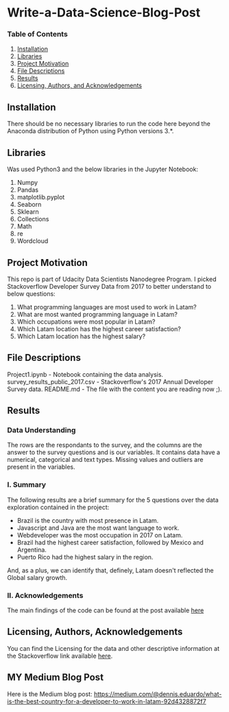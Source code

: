 # Write-a-Data-Science-Blog-Post

### Table of Contents

1. [Installation](#installation)
2. [Libraries](#libraries)
3. [Project Motivation](#motivation)
3. [File Descriptions](#files)
4. [Results](#results)
5. [Licensing, Authors, and Acknowledgements](#licensing)

## Installation <a name="installation"></a>

There should be no necessary libraries to run the code here beyond the Anaconda distribution of Python using Python versions 3.*.

## Libraries <a name="libraries"></a>

Was used Python3 and the below libraries in the Jupyter Notebook:
1. Numpy
2. Pandas
3. matplotlib.pyplot
4. Seaborn
5. Sklearn
6. Collections
7. Math
8. re
9. Wordcloud

## Project Motivation<a name="motivation"></a>

This repo is part of Udacity Data Scientists Nanodegree Program. I picked Stackoverflow Developer Survey Data from 2017 to better understand to below questions:

1. What programming languages are most used to work in Latam?
2. What are most wanted programming language in Latam?
3. Which occupations were most popular in Latam?
4. Which Latam location has the highest career satisfaction?
5. Which Latam location has the highest salary?

## File Descriptions <a name="files"></a>

Project1.ipynb - Notebook containing the data analysis.
survey_results_public_2017.csv - Stackoverflow's 2017 Annual Developer Survey data.
README.md - The file with the content you are reading now ;).

## Results<a name="results"></a>

### Data Understanding
The rows are the respondants to the survey, and the columns are the answer to the survey questions and is our variables. It contains data have a numerical, categorical and text types. Missing values and outliers are present in the variables.

### I. Summary
The following results are a brief summary for the 5 questions over the data exploration contained in the project:
- Brazil is the country with most presence in Latam.
- Javascript and Java are the most want language to work.
- Webdeveloper was the most occupation in 2017 on Latam.
- Brazil had the highest career satisfaction, followed by Mexico and Argentina.
- Puerto Rico had the highest salary in the region.

And, as a plus, we can identify that, definely, Latam doesn't reflected the Global salary growth.

### II. Acknowledgements
The main findings of the code can be found at the post available [here](https://medium.com/@dennis.eduardo/what-is-the-best-country-for-a-developer-to-work-in-latam-92d4328872f7)

## Licensing, Authors, Acknowledgements<a name="licensing"></a>

You can find the Licensing for the data and other descriptive information at the Stackoverflow link available [here](https://insights.stackoverflow.com/survey).

## MY Medium Blog Post
Here is the Medium blog post: https://medium.com/@dennis.eduardo/what-is-the-best-country-for-a-developer-to-work-in-latam-92d4328872f7